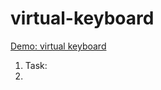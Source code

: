 # virtual-keyboard  
[Demo: virtual keyboard](https://maksimdiubo.github.io/virtual-keyboard/)

1. Task: [](https://github.com/rolling-scopes-school/tasks/blob/master/tasks/rslang/english-for-kids.md)
2. 
